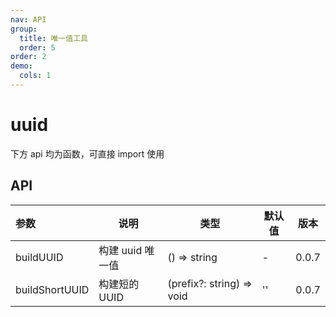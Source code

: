 ```yaml
---
nav: API
group:
  title: 唯一值工具
  order: 5
order: 2
demo:
  cols: 1
---
```


# uuid

下方 api 均为函数，可直接 import 使用

## API

| 参数           | 说明             | 类型                      | 默认值 | 版本  |
| :------------- | ---------------- | ------------------------- | ------ | ----- |
| buildUUID      | 构建 uuid 唯一值 | () => string              | -      | 0.0.7 |
| buildShortUUID | 构建短的 UUID    | (prefix?: string) => void | ''     | 0.0.7 |
